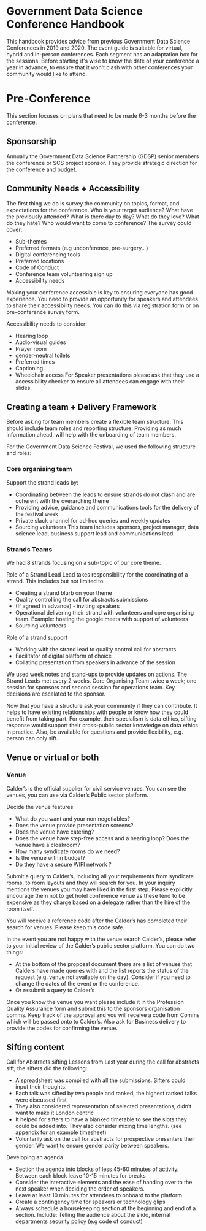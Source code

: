 # Government Data Science Conference Handbook
This handbook provides advice from previous Government Data Science Conferences in 2019 and 2020.
The event guide is suitable for virtual, hybrid and in-person conferences. Each segment has an adaptation box for the sessions. 
Before starting it's wise to know the date of your conference a year in advance, to ensure that it won't clash with other conferences your community would like to attend.

# Pre-Conference 
This section focuses on plans that need to be made 6-3 months before the conference. 

## Sponsorship 
Annually the Government Data Science Partnership (GDSP) senior members the conference or SCS project sponsor. They provide strategic direction for the conference and budget.

## Community Needs + Accessibility 
The first thing we do is survey the community on topics, format, and expectations for the conference.
Who is your target audience? What have the previously attended? What is there day to day? What do they love? What do they hate? Who would want to come to conference? 
The survey could cover:
* Sub-themes 
* Preferred formats (e.g unconference, pre-surgery.. ) 
* Digital conferencing tools 
* Preferred locations 
* Code of Conduct 
* Conference team volunteering sign up
* Accessibility needs

Making your conference accessible is key to ensuring everyone has good experience. You need to provide an opportunity for speakers and attendees to share their accessibility needs. You can do this via registration form or on pre-conference survey form.

Accessibility needs to consider: 
* Hearing loop 
* Audio-visual guides
* Prayer room
* gender-neutral toilets
* Preferred times 
* Captioning 
* Wheelchair access 
For Speaker presentations please ask that they use a accessibility checker to ensure all attendees can engage with their slides. 

## Creating a team + Delivery Framework
Before asking for team members create a flexible team structure. This should include team roles and reporting structure. Providing as much information ahead, will help with the onboarding of team members.

For the Government Data Science Festival, we used the following structure and roles:

### Core organising team
Support the strand leads by:
*	Coordinating between the leads to ensure strands do not clash and are coherent with the overarching theme
*	Providing advice, guidance and communications tools for the delivery of the festival week
*	Private slack channel for ad-hoc queries and weekly updates 
*	Sourcing volunteers 
This team includes sponsors, project manager, data science lead, business support lead and communications lead.

### Strands Teams 
We had 8 strands focusing on a sub-topic of our core theme. 

Role of a Strand Lead
Lead takes responsibility for the coordinating of a strand. This includes but not limited to:
* Creating a strand blurb on your theme
*	Quality controlling the call for abstracts submissions
*	(If agreed in advance) - inviting speakers 
*	Operational delivering their strand with volunteers and core organising team. Example: hosting the google meets with support of volunteers
* Sourcing volunteers

Role of a strand support
*	Working with the strand lead to quality control call for abstracts 
*	Facilitator of digital platform of choice
*	Collating presentation from speakers in advance of the session    

We used week notes and stand-ups to provide updates on actions. The Strand Leads met every 2 weeks. Core Organising Team twice a week; one session for sponsors and second session for operations team. Key decisions are escalated to the sponsor. 

Now that you have a structure ask your community if they can contribute. It helps to have existing relationships with people or know how they could benefit from taking part. For example, their specialism is data ethics, sifting response would support their cross-public sector knowledge on data ethics in practice. Also, be available for questions and provide flexibility, e.g. person can only sift. 

## Venue or virtual or both 

### Venue 

Calder’s is the official supplier for civil service venues. You can see the venues, you can use via Calder’s Public sector platform.  

Decide the venue features  
*	What do you want and your non negotiables? 
*	Does the venue provide presentation screens? 
*	Does the venue have catering?  
*	Does the venue have step-free access and a hearing loop? Does the venue have a cloakroom? 
*	How many syndicate rooms do we need?  
*	Is the venue within budget? 
*	Do they have a secure WIFI network ?

Submit a query to Calder’s, including all your requirements from syndicate rooms, to room layouts and they will search for you. In your inquiry mentions the venues you may have liked in the first step. Please explicitly encourage them not to get hotel conference venue as these tend to be expensive as they charge based on a delegate rather than the hire of the room itself. 

You will receive a reference code after the Calder’s has completed their search for venues. Please keep this code safe.

In the event you are not happy with the venue search Calder’s, please refer to your initial review of the Calder’s public sector platform. You can do two things:
*	At the bottom of the proposal document there are a list of venues that Calders have made queries with and the list reports the status of the request (e.g. venue not available on the day). Consider if you need to change the dates of the event or the conference. 
*	Or resubmit a query to Calder’s

Once you know the venue you want please include it in the Profession Quality Assurance form and submit this to the sponsors organisation comms. Keep track of the approval and you will receive a code from Comms which will be passed onto to Calder’s. Also ask for Business delivery to provide the codes for confirming the venue. 


## Sifting content

Call for Abstracts sifting 
Lessons from Last year during the call for abstracts sift, the sifters did the following: 

* A spreadsheet was compiled with all the submissions. Sifters could input their thoughts. 
* Each talk was sifted by two people and ranked, the highest ranked talks were discussed first
* They also considered representation of selected presentations, didn’t want to make it London centric 
* It helped for sifters to have a blanked timetable to see the slots they could be added into. They also consider mixing time lengths. (see appendix for an example timesheet)
* Voluntarily ask on the call for abstracts for prospective presenters their gender. We want to ensure gender parity between speakers. 

Developing an agenda
* Section the agenda into blocks of less 45-60 minutes of activity. Between each block leave 10-15 minutes for breaks
* Consider the interactive elements and the ease of handing over to the next speaker when deciding the order of speakers.
* Leave at least 10 minutes for attendees to onboard to the platform 
* Create a contingency time for speakers or technology glips 
* Always schedule a housekeeping section at the beginning and end of a section. Include: Telling the audience about the slido, internal departments security policy (e.g code of conduct)
